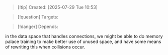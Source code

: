 
>[!tip] Created: [2025-07-29 Tue 10:53]

>[!question] Targets: 

>[!danger] Depends: 

in the data space that handles connections, we might be able to do memory palace training to make better use of unused space, and have some means of rewriting this when collisions occur.
